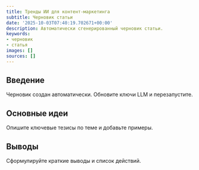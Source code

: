 ```yaml
---
title: Тренды ИИ для контент-маркетинга
subtitle: Черновик статьи
date: '2025-10-03T07:40:19.702671+00:00'
description: Автоматически сгенерированный черновик статьи.
keywords:
- черновик
- статья
images: []
sources: []
---
```


## Введение

Черновик создан автоматически. Обновите ключи LLM и перезапустите.

## Основные идеи

Опишите ключевые тезисы по теме и добавьте примеры.

## Выводы

Сформулируйте краткие выводы и список действий.
